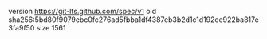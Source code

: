 version https://git-lfs.github.com/spec/v1
oid sha256:5bd80f9079ebc0fc276ad5fbba1df4387eb3b2d1c1d192ee922ba817e3fa9f50
size 1561
